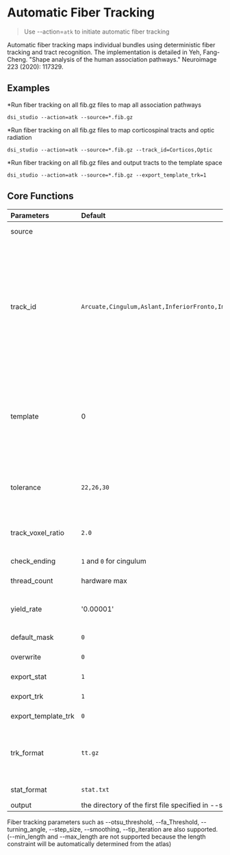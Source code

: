 # Automatic Fiber Tracking

> Use --action=`atk` to initiate automatic fiber tracking

Automatic fiber tracking maps individual bundles using deterministic fiber tracking and tract recognition. The implementation is detailed in Yeh, Fang-Cheng. "Shape analysis of the human association pathways." Neuroimage 223 (2020): 117329.

## Examples

*Run fiber tracking on all fib.gz files to map all association pathways
```
dsi_studio --action=atk --source=*.fib.gz
```

*Run fiber tracking on all fib.gz files to map corticospinal tracts and optic radiation
```
dsi_studio --action=atk --source=*.fib.gz --track_id=Corticos,Optic
```


*Run fiber tracking on all fib.gz files and output tracts to the template space
```
dsi_studio --action=atk --source=*.fib.gz --export_template_trk=1
```


## Core Functions

| Parameters            | Default | Description                                                                 |
|:-----------------|:--------|:------------------------------------------------------------------------------|
| source |  | Specify fib.gz files for automatic bundle tracking.  |
| track_id | `Arcuate,Cingulum,Aslant,InferiorFronto,InferiorLongitudinal,SuperiorLongitudinal,Uncinate,Fornix,Corticos,ThalamicR,Optic,Lemniscus,Reticular,Corpus`| Specify the name or the bundles separated by commas. A partial name is accepted. The complete list of the available pathways can be found [here](https://github.com/frankyeh/DSI-Studio-atlas/blob/main/ICBM152_adult/ICBM152_adult.tt.gz.txt)<br>    example:<br>   for tracking left and right arcuate fasciculus, assign --track_id=arcuate    (DSI Studio will find bundles with names containing 'arcuate', case insensitive) <br>    example:<br>   for tracking left and right arcuate and cingulum, assign --track_id=arcuate,cingulum|
| template | 0 | Specify the template. Current DSI Studio only has atk for ICBM152,INDI_rhesus,Pitt_Marmoset :<br>`0`:ICBM152<br>`1`:CIVM_mouse<br>`2`:Neonate<br>`3`:INDI_rhesus<br>`4`:Pitt_Marmoset<br>`5`:WHS_SD_rat |
| tolerance | `22,26,30` | the tolerance for bundle recognition. The unit is in mm. Multiple values can be assigned using a comma separator. A larger value may include larger track variation but also subject to more false results. |
| track_voxel_ratio | `2.0` | the track-voxel ratio for the total number of the streamline count. A larger value gives better mapping at the expense of computation time. 
| check_ending | `1` and `0` for cingulum | remove tracts if they terminate in high anisotropy locations. |
| thread_count | hardware max | Specify the number of CPU cores used in computation |
| yield_rate | '0.00001' | This rate will be used to terminate tracking early if DSI Studio finds the fiber trackings are not generating results |
| default_mask | `0` | Specify whether the default mask is used. |
| overwrite | `0` | Specify whether to overwrite existing files. |
| export_stat | `1` | Specify whether to output track statistics. |
| export_trk | `1` | Specify whether to output the tractography file. |
| export_template_trk | `0` | Specify whether to output tractography in the template space. |
| trk_format | `tt.gz` | Specify the postfix and the output format of the tractography. Supported formats include tt.gz trk trk.gz tck txt mat nii nii.gz. It also allows for changing the postfix of the filename |
| stat_format | `stat.txt` | Specify the postfix for the statistics text file (has to be in text format).  |
| output | the directory of the first file specified in --source | Specify the output directory | 
  
Fiber tracking parameters such as --otsu_threshold, --fa_Threshold, --turning_angle, --step_size, --smoothing, --tip_iteration are also supported. 
(--min_length and --max_length are not supported because the length constraint will be automatically determined from the atlas)

  
